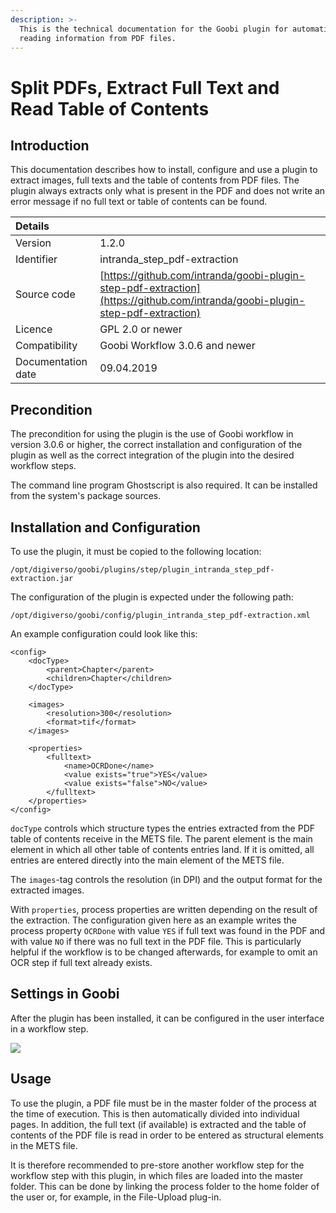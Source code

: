 ```yaml
---
description: >-
  This is the technical documentation for the Goobi plugin for automatically
  reading information from PDF files.
---
```


# Split PDFs, Extract Full Text and Read Table of Contents

## Introduction

This documentation describes how to install, configure and use a plugin to extract images, full texts and the table of contents from PDF files. The plugin always extracts only what is present in the PDF and does not write an error message if no full text or table of contents can be found.

| Details |  |
| :--- | :--- |
| Version | 1.2.0 |
| Identifier | intranda\_step\_pdf-extraction |
| Source code | [https://github.com/intranda/goobi-plugin-step-pdf-extraction](https://github.com/intranda/goobi-plugin-step-pdf-extraction) |
| Licence | GPL 2.0 or newer |
| Compatibility | Goobi Workflow 3.0.6 and newer |
| Documentation date | 09.04.2019 |

## Precondition

The precondition for using the plugin is the use of Goobi workflow in version 3.0.6 or higher, the correct installation and configuration of the plugin as well as the correct integration of the plugin into the desired workflow steps.

The command line program Ghostscript is also required. It can be installed from the system's package sources.

## Installation and Configuration

To use the plugin, it must be copied to the following location:

```text
/opt/digiverso/goobi/plugins/step/plugin_intranda_step_pdf-extraction.jar
```

The configuration of the plugin is expected under the following path:

```text
/opt/digiverso/goobi/config/plugin_intranda_step_pdf-extraction.xml
```

An example configuration could look like this:

```markup
<config>
    <docType>
        <parent>Chapter</parent>
        <children>Chapter</children>
    </docType>

    <images>
        <resolution>300</resolution>
        <format>tif</format>
    </images>

    <properties>
        <fulltext>
            <name>OCRDone</name>
            <value exists="true">YES</value>
            <value exists="false">NO</value>
        </fulltext>
    </properties>
</config>
```

`docType` controls which structure types the entries extracted from the PDF table of contents receive in the METS file. The parent element is the main element in which all other table of contents entries land. If it is omitted, all entries are entered directly into the main element of the METS file.

The `images`-tag controls the resolution \(in DPI\) and the output format for the extracted images.

With `properties`, process properties are written depending on the result of the extraction. The configuration given here as an example writes the process property `OCRDone` with value `YES` if full text was found in the PDF and with value `NO` if there was no full text in the PDF file. This is particularly helpful if the workflow is to be changed afterwards, for example to omit an OCR step if full text already exists.

## Settings in Goobi

After the plugin has been installed, it can be configured in the user interface in a workflow step.

![](https://blobscdn.gitbook.com/v0/b/gitbook-28427.appspot.com/o/assets%2F-LZ4vYcdbp6Dw7s7NKy0%2F-Lc-k1xNvtCs01RhE-Ef%2F-Lc-sSR95iCb8DbtD_0d%2Fpdf_extraction_step.png?alt=media&token=c79b0f22-2b7a-4a5a-a249-025770343cf8)

## Usage

To use the plugin, a PDF file must be in the master folder of the process at the time of execution. This is then automatically divided into individual pages. In addition, the full text \(if available\) is extracted and the table of contents of the PDF file is read in order to be entered as structural elements in the METS file.

It is therefore recommended to pre-store another workflow step for the workflow step with this plugin, in which files are loaded into the master folder. This can be done by linking the process folder to the home folder of the user or, for example, in the File-Upload plug-in.

